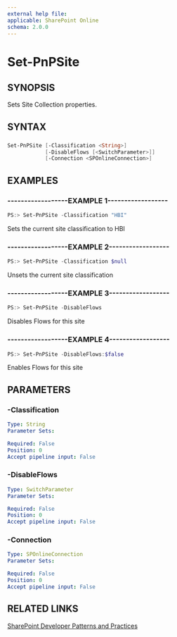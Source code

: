 ```yaml
---
external help file:
applicable: SharePoint Online
schema: 2.0.0
---
```

# Set-PnPSite

## SYNOPSIS
Sets Site Collection properties.

## SYNTAX 

### 
```powershell
Set-PnPSite [-Classification <String>]
            [-DisableFlows [<SwitchParameter>]]
            [-Connection <SPOnlineConnection>]
```

## EXAMPLES

### ------------------EXAMPLE 1------------------
```powershell
PS:> Set-PnPSite -Classification "HBI"
```

Sets the current site classification to HBI

### ------------------EXAMPLE 2------------------
```powershell
PS:> Set-PnPSite -Classification $null
```

Unsets the current site classification

### ------------------EXAMPLE 3------------------
```powershell
PS:> Set-PnPSite -DisableFlows
```

Disables Flows for this site

### ------------------EXAMPLE 4------------------
```powershell
PS:> Set-PnPSite -DisableFlows:$false
```

Enables Flows for this site

## PARAMETERS

### -Classification


```yaml
Type: String
Parameter Sets: 

Required: False
Position: 0
Accept pipeline input: False
```

### -DisableFlows


```yaml
Type: SwitchParameter
Parameter Sets: 

Required: False
Position: 0
Accept pipeline input: False
```

### -Connection


```yaml
Type: SPOnlineConnection
Parameter Sets: 

Required: False
Position: 0
Accept pipeline input: False
```

## RELATED LINKS

[SharePoint Developer Patterns and Practices](http://aka.ms/sppnp)
